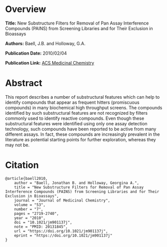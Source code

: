 # Overview
**Title:**
New Substructure Filters for Removal of Pan Assay Interference Compounds (PAINS) from Screening Libraries and for Their Exclusion in Bioassays

**Authors:**
Baell, J.B. and Holloway, G.A.

**Publication Date:**
2010/02/04

**Publication Link:**
[ACS Medicinal Chemistry](https://pubs.acs.org/doi/10.1021/jm901137j)


# Abstract
This report describes a number of substructural features which can help to identify compounds that appear as frequent hitters (promiscuous compounds) in many biochemical high throughput screens.
The compounds identified by such substructural features are not recognized by filters commonly used to identify reactive compounds.
Even though these substructural features were identified using only one assay detection technology, such compounds have been reported to be active from many different assays.
In fact, these compounds are increasingly prevalent in the literature as potential starting points for further exploration, whereas they may not be.

# Citation
```
@article{baell2010,
    author = "Baell, Jonathan B. and Holloway, Georgina A.",
    title = "New Substructure Filters for Removal of Pan Assay Interference Compounds (PAINS) from Screening Libraries and for Their Exclusion in Bioassays",
    journal = "Journal of Medicinal Chemistry",
    volume = "53",
    number = "7",
    pages = "2719-2740",
    year = "2010",
    doi = "10.1021/jm901137j",
    note = "PMID: 20131845",
    url = "https://doi.org/10.1021/jm901137j",
    eprint = "https://doi.org/10.1021/jm901137j"
}
```
